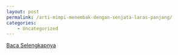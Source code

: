 ```yaml
---
layout: post
permalink: /arti-mimpi-menembak-dengan-senjata-laras-panjang/
categories:
    - Uncategorized
---
```


[Baca Selengkapnya](/06)